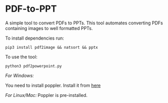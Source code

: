 # PDF-to-PPT
A simple tool to convert PDFs to PPTs.
This tool automates converting PDFs containing images to well formatted PPTs.

To install dependencies run:
```
pip3 install pdf2image && natsort && pptx
```
To use the tool:
```
python3 pdf2powerpoint.py
```

_For Windows:_

You need to install poppler.
Install it from [here](http://blog.alivate.com.au/poppler-windows/ "Poppler Installation Link")

_For Linux/Mac:_
Poppler is pre-installed.
